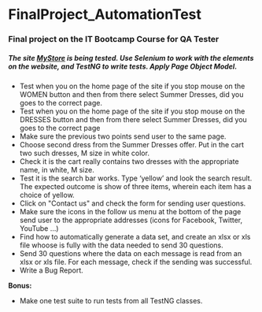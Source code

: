 <html>
<h1> FinalProject_AutomationTest</h1>
<h3>Final project on the IT Bootcamp Course for QA Tester</h3>
<body>
<h5>The site <a href="http://automationpractice.com/index.php">MyStore</a>  is being tested.
Use Selenium to work with the elements on the website, and TestNG to write tests. Apply Page Object Model.</h5>
<ul>
<li>Test when you on the home page of the site if you stop mouse on the WOMEN button and then from there select Summer Dresses,
 did you goes to the correct page. </li>
 <li>Test when you on the home page of the site if you stop mouse on the DRESSES button and then from there select Summer Dresses,
did you goes to the correct page</li>
<li>Make sure the previous two points send user to the same page.</li>
<li>Choose second dress from the Summer Dresses offer. Put in the cart two such dresses, M size in white color.</li>
<li>Check it is the cart really contains two dresses with the appropriate name, in white, M size.</li>
<li>Test it is the search bar works. Type ‘yellow’ and look the search result.
 The expected outcome is show of three items, wherein each item has a choice of yellow.</li>
 <li>Click on "Contact us" and check the form for sending user questions.</li>
<li>Make sure the icons in the follow us menu at the bottom of the page send user to the appropriate addresses
 (icons for Facebook, Twitter, YouTube ...)</li>
 <li>Find how to automatically generate a data set,
 and create an xlsx or xls file whoose is fully with the data needed to send 30 questions.</li>
 <li>Send 30 questions where the data on each message is read from an xlsx or xls file.
 For each message, check if the sending was successful.</li>
 <li>Write a Bug Report.</li>
 </ul>
<p><b>Bonus:</b></p>
<ul>
<li>Make one test suite to run tests from all TestNG classes.</li>
</ul>
</body>
</html>